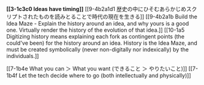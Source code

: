 **[[3-1c3c0 Ideas have timing]]**
	[[9-4b2a1d1 歴史の中にひそむあらかじめスクリプトされたものを読みとることで時代の現在を生きる]]
		[[9-4b2a1b Build the Idea Maze - Explain the history around an idea, and why yours is a good one. Virtually render the history of the evolution of that idea.]]
			[[10-1a5 Digitizing history means explaining each fork as contingent points (the could've been) for the history around an idea. History is the Idea Maze, and must be created symbolically (never non-digitally nor indexically) by the individuals.]]

[[7-1b4e What you can ＞ What you want (できること ＞ やりたいこと)]]
[[7-1b4f Let the tech decide where to go (both intellectually and physically)]]
